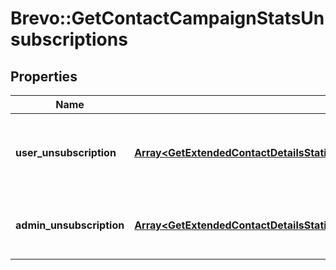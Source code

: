 # Brevo::GetContactCampaignStatsUnsubscriptions

## Properties
Name | Type | Description | Notes
------------ | ------------- | ------------- | -------------
**user_unsubscription** | [**Array&lt;GetExtendedContactDetailsStatisticsUnsubscriptionsUserUnsubscription&gt;**](GetExtendedContactDetailsStatisticsUnsubscriptionsUserUnsubscription.md) | Contact has unsubscribed via the unsubscription link in the email | 
**admin_unsubscription** | [**Array&lt;GetExtendedContactDetailsStatisticsUnsubscriptionsAdminUnsubscription&gt;**](GetExtendedContactDetailsStatisticsUnsubscriptionsAdminUnsubscription.md) | Contact has been unsubscribed from the administrator | 


